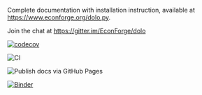 Complete documentation with installation instruction, available at https://www.econforge.org/dolo.py.

Join the chat at https://gitter.im/EconForge/dolo

[![codecov](https://codecov.io/gh/EconForge/dolo.py/branch/master/graph/badge.svg?token=hLAd1OaTRp)](https://codecov.io/gh/EconForge/dolo.py)

![CI](https://github.com/EconForge/dolo.py/workflows/CI/badge.svg)

![Publish docs via GitHub Pages](https://github.com/EconForge/dolo.py/workflows/Publish%20docs%20via%20GitHub%20Pages/badge.svg)

[![Binder](https://mybinder.org/badge_logo.svg)](https://mybinder.org/v2/gh/EconForge/dolo.git/master?urlpath=lab)
